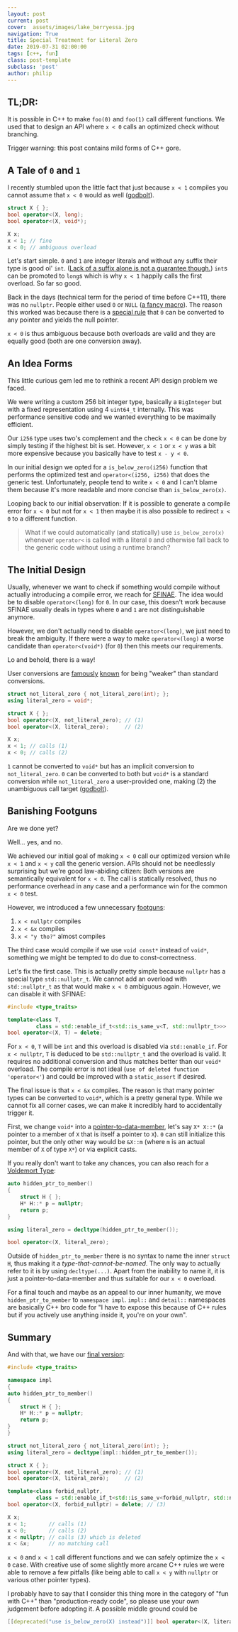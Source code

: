 ```yaml
---
layout: post
current: post
cover:  assets/images/lake_berryessa.jpg
navigation: True
title: Special Treatment for Literal Zero
date: 2019-07-31 02:00:00
tags: [c++, fun]
class: post-template
subclass: 'post'
author: philip
---
```


## TL;DR:

It is possible in C++ to make `foo(0)` and `foo(1)` call different functions.
We used that to design an API where `x < 0` calls an optimized check without branching.

Trigger warning: this post contains mild forms of C++ gore.


## A Tale of `0` and `1`

I recently stumbled upon the little fact that just because `x < 1` compiles you cannot assume that `x < 0` would as well ([godbolt](https://godbolt.org/z/BJIDFx)).

```cpp
struct X { };
bool operator<(X, long);
bool operator<(X, void*);

X x;
x < 1; // fine
x < 0; // ambiguous overload
```

Let's start simple.
`0` and `1` are integer literals and without any suffix their type is good ol' `int`.
([Lack of a suffix alone is not a guarantee though.](https://godbolt.org/z/z7YlBy))
`int`s can be promoted to `long`s which is why `x < 1` happily calls the first overload.
So far so good.

Back in the days (technical term for the period of time before C++11), there was no `nullptr`.
People either used `0` or `NULL` ([a fancy macro](https://en.cppreference.com/w/cpp/types/NULL)).
The reason this worked was because there is a [special rule](https://en.cppreference.com/w/cpp/language/implicit_conversion#Pointer_conversions) that `0` can be converted to any pointer and yields the null pointer.

`x < 0` is thus ambiguous because both overloads are valid and they are equally good (both are one conversion away).


## An Idea Forms

This little curious gem led me to rethink a recent API design problem we faced.

We were writing a custom 256 bit integer type, basically a `BigInteger` but with a fixed representation using 4 `uint64_t` internally.
This was performance sensitive code and we wanted everything to be maximally efficient.

Our `i256` type uses two's complement and the check `x < 0` can be done by simply testing if the highest bit is set.
However, `x < 1` or `x < y` was a bit more expensive because you basically have to test `x - y < 0`.

In our initial design we opted for a `is_below_zero(i256)` function that performs the optimized test and `operator<(i256, i256)` that does the generic test.
Unfortunately, people tend to write `x < 0` and I can't blame them because it's more readable and more concise than `is_below_zero(x)`.

Looping back to our initial observation:
If it is possible to generate a compile error for `x < 0` but not for `x < 1` then maybe it is also possible to redirect `x < 0` to a different function.

> What if we could automatically (and statically) use `is_below_zero(x)` whenever `operator<` is called with a literal `0` and otherwise fall back to the generic code without using a runtime branch?


## The Initial Design

Usually, whenever we want to check if something would compile without actually introducing a compile error, we reach for [SFINAE](https://en.cppreference.com/w/cpp/language/sfinae).
The idea would be to disable `operator<(long)` for `0`.
In our case, this doesn't work because SFINAE usually deals in types where `0` and `1` are not distinguishable anymore.

However, we don't actually need to disable `operator<(long)`, we just need to break the ambiguity.
If there were a way to make `operator<(long)` a worse candidate than `operator<(void*)` (for `0`) then this meets our requirements.

Lo and behold, there is a way!

User conversions are [famously](https://stackoverflow.com/questions/44086269/why-does-my-variant-convert-a-stdstring-to-a-bool) [known](https://stackoverflow.com/questions/44021989/implicit-cast-from-const-string-to-bool) for being "weaker" than standard conversions.

```cpp
struct not_literal_zero { not_literal_zero(int); };
using literal_zero = void*;

struct X { };
bool operator<(X, not_literal_zero); // (1)
bool operator<(X, literal_zero);     // (2)

X x;
x < 1; // calls (1)
x < 0; // calls (2)
```

`1` cannot be converted to `void*` but has an implicit conversion to `not_literal_zero`.
`0` can be converted to both but `void*` is a standard conversion while `not_literal_zero` a user-provided one, making (2) the unambiguous call target ([godbolt](https://godbolt.org/z/Ke8rWa)).


## Banishing Footguns

Are we done yet?

Well... yes, and no.

We achieved our initial goal of making `x < 0` call our optimized version while `x < 1` and `x < y` call the generic version.
APIs should not be needlessly surprising but we're good law-abiding citizen:
Both versions are semantically equivalent for `x < 0`.
The call is statically resolved, thus no performance overhead in any case and a performance win for the common `x < 0` test.

However, we introduced a few unnecessary [footguns](https://en.wiktionary.org/wiki/footgun):

1. `x < nullptr` compiles
2. `x < &x` compiles
3. `x < "y tho?"` almost compiles

The third case would compile if we use `void const*` instead of `void*`, something we might be tempted to do due to const-correctness.

Let's fix the first case.
This is actually pretty simple because `nullptr` has a special type `std::nullptr_t`.
We cannot add an overload with `std::nullptr_t` as that would make `x < 0` ambiguous again.
However, we can disable it with SFINAE:

```cpp
#include <type_traits>

template<class T, 
         class = std::enable_if_t<std::is_same_v<T, std::nullptr_t>>>
bool operator<(X, T) = delete;
```

For `x < 0`, `T` will be `int` and this overload is disabled via `std::enable_if`.
For `x < nullptr`, `T` is deduced to be `std::nullptr_t` and the overload is valid.
It requires no additional conversion and thus matches better than our `void*` overload.
The compile error is not ideal (`use of deleted function 'operator<'`) and could be improved with a `static_assert` if desired.

The final issue is that `x < &x` compiles.
The reason is that many pointer types can be converted to `void*`, which is a pretty general type.
While we cannot fix all corner cases, we can make it incredibly hard to accidentally trigger it.

First, we change `void*` into a [pointer-to-data-member](https://en.cppreference.com/w/cpp/language/pointer#Pointers_to_data_members), let's say `X* X::*` (a pointer to a member of `X` that is itself a pointer to `X`).
`0` can still initialize this pointer, but the only other way would be `&X::m` (where `m` is an actual member of `X` of type `X*`) or via explicit casts.

If you really don't want to take any chances, you can also reach for a [Voldemort Type](http://videocortex.io/2017/Bestiary/#-voldemort-types):

```cpp
auto hidden_ptr_to_member()
{
    struct H { };
    H* H::* p = nullptr;
    return p;
}

using literal_zero = decltype(hidden_ptr_to_member());

bool operator<(X, literal_zero);
```

Outside of `hidden_ptr_to_member` there is no syntax to name the inner `struct H`, thus making it a _type-that-cannot-be-named_.
The only way to actually refer to it is by using `decltype(...)`.
Apart from the inability to name it, it is just a pointer-to-data-member and thus suitable for our `x < 0` overload.

For a final touch and maybe as an appeal to our inner humanity, we move `hidden_ptr_to_member` to `namespace impl`.
`impl::` and `detail::` namespaces are basically C++ bro code for "I have to expose this because of C++ rules but if you actively use anything inside it, you're on your own".


## Summary

And with that, we have our [final version](https://godbolt.org/z/r1sYsE):

```cpp
#include <type_traits>

namespace impl
{
auto hidden_ptr_to_member()
{
    struct H { };
    H* H::* p = nullptr;
    return p;
}
}

struct not_literal_zero { not_literal_zero(int); };
using literal_zero = decltype(impl::hidden_ptr_to_member());

struct X { };
bool operator<(X, not_literal_zero); // (1)
bool operator<(X, literal_zero);     // (2)

template<class forbid_nullptr, 
         class = std::enable_if_t<std::is_same_v<forbid_nullptr, std::nullptr_t>>>
bool operator<(X, forbid_nullptr) = delete; // (3)

X x;
x < 1;       // calls (1)
x < 0;       // calls (2)
x < nullptr; // calls (3) which is deleted
x < &x;      // no matching call
```

`x < 0` and `x < 1` call different functions and we can safely optimize the `x < 0` case.
With creative use of some slightly more arcane C++ rules we were able to remove a few pitfalls (like being able to call `x < y` with `nullptr` or various other pointer types).

I probably have to say that I consider this thing more in the category of "fun with C++" than "production-ready code", so please use your own judgement before adopting it.
A possible middle ground could be 
```cpp
[[deprecated("use is_below_zero(X) instead")]] bool operator<(X, literal_zero);
```